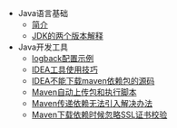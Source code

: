 * Java语言基础
  * [简介](markdown/编程语言/Java/简介.md)
  * [JDK的两个版本解释](markdown/编程语言/Java/JDK的两个版本解释.md)
* Java开发工具
  * [logback配置示例](markdown/编程语言/Java/logback配置示例.md)
  * [IDEA工具使用技巧](markdown/编程语言/Java/IDEA工具使用技巧.md)
  * [IDEA不能下载maven依赖包的源码](markdown/编程语言/Java/IDEA不能下载maven依赖包的源码.md)
  * [Maven自动上传包和执行脚本](markdown/编程语言/Java/Maven自动上传包和执行脚本.md)
  * [Maven传递依赖无法引入解决办法](markdown/编程语言/Java/Maven传递依赖无法引入解决办法.md)
  * [Maven下载依赖时候忽略SSL证书校验](markdown/编程语言/Java/Maven下载依赖时候忽略SSL证书校验.md)
